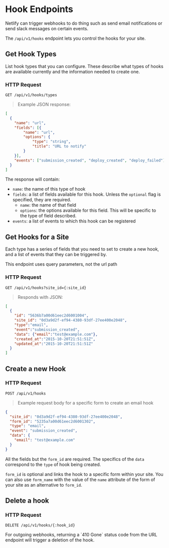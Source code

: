 # Hook Endpoints

Netlify can trigger webhooks to do thing such as send email notifications or send slack messages on certain events.

The `/api/v1/hooks` endpoint lets you control the hooks for your site.

## Get Hook Types
List hook types that you can configure. These describe what types of hooks are available currently and the information needed to create one.

### HTTP Request
`GET /api/v1/hooks/types`

> Example JSON response:

``` json
[
  {
  	"name": "url",
  	"fields": [{
  		"name": "url",
  		"options": {
  			"type": "string",
  			"title": "URL to notify"
  		}
  	}],
  	"events": ["submission_created", "deploy_created", "deploy_failed"]
  }
]
```

The response will contain:

- `name`: the name of this type of hook
- `fields`: a list of fields available for this hook. Unless the `optional` flag is specified, they are required.
  - `name`: the name of that field
  - `options`: the options available for this field. This will be specific to the type of field described.
- `events`: a list of events to which this hook can be registered

## Get Hooks for a Site

Each type has a series of fields that you need to set to create a new hook, and a list of events that they can be triggered by.

<aside class=notice>
This endpoint uses query parameters, not the url path
</aside>
<!-- TODO @matt could you site the spec on why? -->

### HTTP Request

`GET /api/v1/hooks?site_id={:site_id}`

> Responds with JSON:

``` json
[
  {
    "id": "5636b7a00d61eec2d6001004",
    "site_id": "0d3a9d2f-ef94-4380-93df-27ee400e2048",
    "type":"email",
    "event":"submission_created",
    "data": {"email":"test@example.com"},
    "created_at":"2015-10-20T21:51:51Z",
    "updated_at":"2015-10-20T21:51:51Z"
  }
]
```

## Create a new Hook

### HTTP Request

`POST /api/v1/hooks`
> Example request body for a specific form to create an email hook

``` json
{
  "site_id": "0d3a9d2f-ef94-4380-93df-27ee400e2048",
  "form_id": "5235a7a00d61eec2d6001302",
  "type": "email",
  "event": "submission_created",
  "data": {
    "email": "test@example.com"
  }
}
```

All the fields but the `form_id` are required. The specifics of the `data` correspond to the `type` of hook being created.

`form_id` is optional and links the hook to a specific form within your site. You can also use `form_name` with the value of the `name` attribute of the form of your site as an alternative to `form_id`.

## Delete a hook


### HTTP Request

`DELETE /api/v1/hooks/{:hook_id}`

<aside class=notice>
For outgoing webhooks, returning a `410 Gone` status code from the URL endpoint will trigger a deletion of the hook.
</aside>
